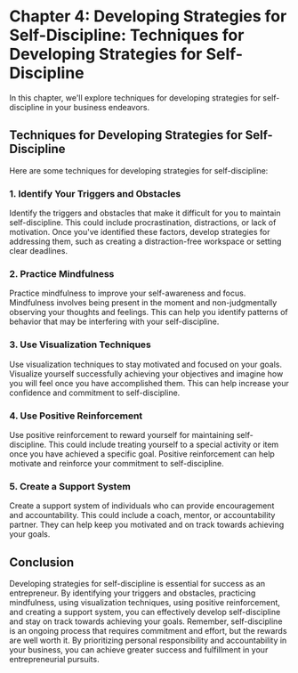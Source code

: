 Chapter 4: Developing Strategies for Self-Discipline: Techniques for Developing Strategies for Self-Discipline
==============================================================================================================

In this chapter, we'll explore techniques for developing strategies for self-discipline in your business endeavors.

Techniques for Developing Strategies for Self-Discipline
--------------------------------------------------------

Here are some techniques for developing strategies for self-discipline:

### 1. Identify Your Triggers and Obstacles

Identify the triggers and obstacles that make it difficult for you to maintain self-discipline. This could include procrastination, distractions, or lack of motivation. Once you've identified these factors, develop strategies for addressing them, such as creating a distraction-free workspace or setting clear deadlines.

### 2. Practice Mindfulness

Practice mindfulness to improve your self-awareness and focus. Mindfulness involves being present in the moment and non-judgmentally observing your thoughts and feelings. This can help you identify patterns of behavior that may be interfering with your self-discipline.

### 3. Use Visualization Techniques

Use visualization techniques to stay motivated and focused on your goals. Visualize yourself successfully achieving your objectives and imagine how you will feel once you have accomplished them. This can help increase your confidence and commitment to self-discipline.

### 4. Use Positive Reinforcement

Use positive reinforcement to reward yourself for maintaining self-discipline. This could include treating yourself to a special activity or item once you have achieved a specific goal. Positive reinforcement can help motivate and reinforce your commitment to self-discipline.

### 5. Create a Support System

Create a support system of individuals who can provide encouragement and accountability. This could include a coach, mentor, or accountability partner. They can help keep you motivated and on track towards achieving your goals.

Conclusion
----------

Developing strategies for self-discipline is essential for success as an entrepreneur. By identifying your triggers and obstacles, practicing mindfulness, using visualization techniques, using positive reinforcement, and creating a support system, you can effectively develop self-discipline and stay on track towards achieving your goals. Remember, self-discipline is an ongoing process that requires commitment and effort, but the rewards are well worth it. By prioritizing personal responsibility and accountability in your business, you can achieve greater success and fulfillment in your entrepreneurial pursuits.
